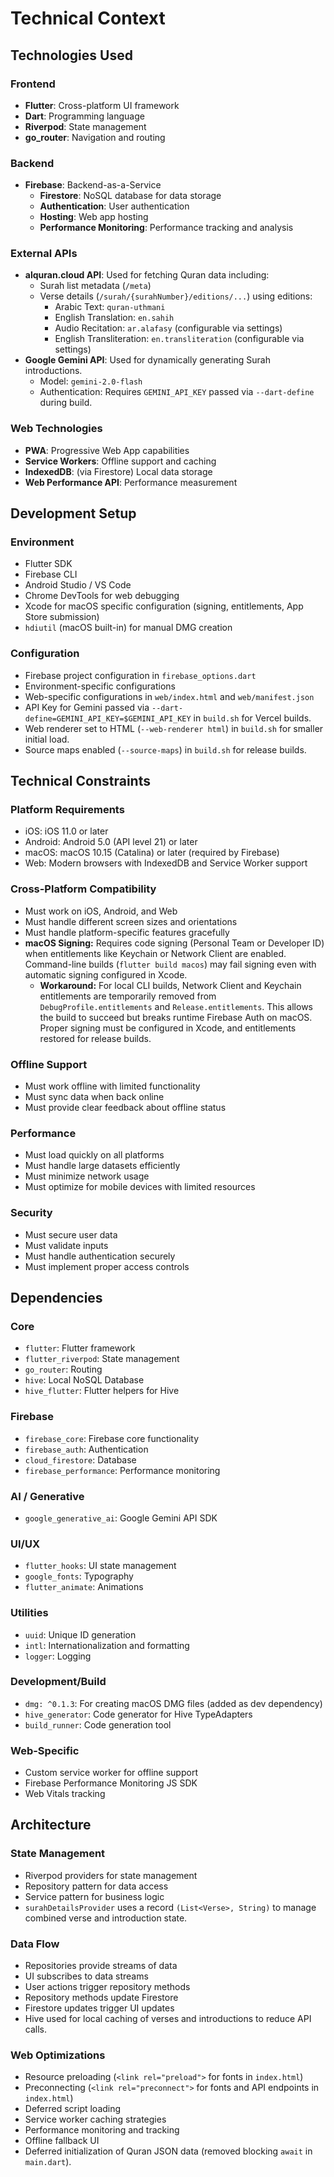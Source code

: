 # Technical Context

## Technologies Used

### Frontend
- **Flutter**: Cross-platform UI framework
- **Dart**: Programming language
- **Riverpod**: State management
- **go_router**: Navigation and routing

### Backend
- **Firebase**: Backend-as-a-Service
  - **Firestore**: NoSQL database for data storage
  - **Authentication**: User authentication
  - **Hosting**: Web app hosting
  - **Performance Monitoring**: Performance tracking and analysis
### External APIs
- **alquran.cloud API**: Used for fetching Quran data including:
  - Surah list metadata (`/meta`)
  - Verse details (`/surah/{surahNumber}/editions/...`) using editions:
    - Arabic Text: `quran-uthmani`
    - English Translation: `en.sahih`
    - Audio Recitation: `ar.alafasy` (configurable via settings)
    - English Transliteration: `en.transliteration` (configurable via settings)
- **Google Gemini API**: Used for dynamically generating Surah introductions.
  - Model: `gemini-2.0-flash`
  - Authentication: Requires `GEMINI_API_KEY` passed via `--dart-define` during build.

### Web Technologies
- **PWA**: Progressive Web App capabilities
- **Service Workers**: Offline support and caching
- **IndexedDB**: (via Firestore) Local data storage
- **Web Performance API**: Performance measurement

## Development Setup

### Environment
- Flutter SDK
- Firebase CLI
- Android Studio / VS Code
- Chrome DevTools for web debugging
- Xcode for macOS specific configuration (signing, entitlements, App Store submission)
- `hdiutil` (macOS built-in) for manual DMG creation

### Configuration
- Firebase project configuration in `firebase_options.dart`
- Environment-specific configurations
- Web-specific configurations in `web/index.html` and `web/manifest.json`
- API Key for Gemini passed via `--dart-define=GEMINI_API_KEY=$GEMINI_API_KEY` in `build.sh` for Vercel builds.
- Web renderer set to HTML (`--web-renderer html`) in `build.sh` for smaller initial load.
- Source maps enabled (`--source-maps`) in `build.sh` for release builds.

## Technical Constraints

### Platform Requirements
- iOS: iOS 11.0 or later
- Android: Android 5.0 (API level 21) or later
- macOS: macOS 10.15 (Catalina) or later (required by Firebase)
- Web: Modern browsers with IndexedDB and Service Worker support

### Cross-Platform Compatibility
- Must work on iOS, Android, and Web
- Must handle different screen sizes and orientations
- Must handle platform-specific features gracefully
- **macOS Signing:** Requires code signing (Personal Team or Developer ID) when entitlements like Keychain or Network Client are enabled. Command-line builds (`flutter build macos`) may fail signing even with automatic signing configured in Xcode.
  - **Workaround:** For local CLI builds, Network Client and Keychain entitlements are temporarily removed from `DebugProfile.entitlements` and `Release.entitlements`. This allows the build to succeed but breaks runtime Firebase Auth on macOS. Proper signing must be configured in Xcode, and entitlements restored for release builds.

### Offline Support
- Must work offline with limited functionality
- Must sync data when back online
- Must provide clear feedback about offline status

### Performance
- Must load quickly on all platforms
- Must handle large datasets efficiently
- Must minimize network usage
- Must optimize for mobile devices with limited resources

### Security
- Must secure user data
- Must validate inputs
- Must handle authentication securely
- Must implement proper access controls

## Dependencies

### Core
- `flutter`: Flutter framework
- `flutter_riverpod`: State management
- `go_router`: Routing
- `hive`: Local NoSQL Database
- `hive_flutter`: Flutter helpers for Hive

### Firebase
- `firebase_core`: Firebase core functionality
- `firebase_auth`: Authentication
- `cloud_firestore`: Database
- `firebase_performance`: Performance monitoring
### AI / Generative
- `google_generative_ai`: Google Gemini API SDK

### UI/UX
- `flutter_hooks`: UI state management
- `google_fonts`: Typography
- `flutter_animate`: Animations

### Utilities
- `uuid`: Unique ID generation
- `intl`: Internationalization and formatting
- `logger`: Logging

### Development/Build
- `dmg: ^0.1.3`: For creating macOS DMG files (added as dev dependency)
- `hive_generator`: Code generator for Hive TypeAdapters
- `build_runner`: Code generation tool

### Web-Specific
- Custom service worker for offline support
- Firebase Performance Monitoring JS SDK
- Web Vitals tracking

## Architecture

### State Management
- Riverpod providers for state management
- Repository pattern for data access
- Service pattern for business logic
- `surahDetailsProvider` uses a record `(List<Verse>, String)` to manage combined verse and introduction state.

### Data Flow
- Repositories provide streams of data
- UI subscribes to data streams
- User actions trigger repository methods
- Repository methods update Firestore
- Firestore updates trigger UI updates
- Hive used for local caching of verses and introductions to reduce API calls.

### Web Optimizations
- Resource preloading (`<link rel="preload">` for fonts in `index.html`)
- Preconnecting (`<link rel="preconnect">` for fonts and API endpoints in `index.html`)
- Deferred script loading
- Service worker caching strategies
- Performance monitoring and tracking
- Offline fallback UI
- Deferred initialization of Quran JSON data (removed blocking `await` in `main.dart`).